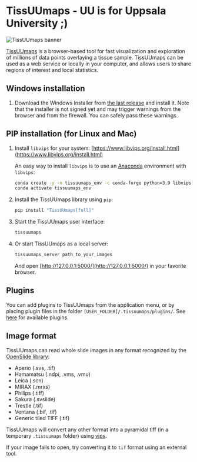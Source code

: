 # TissUUmaps - UU is for Uppsala University ;)

![TissUUmaps banner](https://github.com/TissUUmaps/TissUUmapsCore/blob/master/misc/design/logo-github-2443-473.png)

[TissUUmaps](https://tissuumaps.github.io/) is a browser-based tool for fast visualization and exploration of millions of data points overlaying a tissue sample. TissUUmaps can be used as a web service or locally in your computer, and allows users to share regions of interest and local statistics.

## Windows installation

1. Download the Windows Installer from [the last release](https://github.com/TissUUmaps/TissUUmaps/releases/latest) and install it. Note that the installer is not signed yet and may trigger warnings from the browser and from the firewall. You can safely pass these warnings.

## PIP installation (for Linux and Mac)

1. Install `libvips` for your system: [https://www.libvips.org/install.html](https://www.libvips.org/install.html)

    An easy way to install `libvips` is to use an [Anaconda](https://docs.anaconda.com/anaconda/install/index.html) environment with `libvips`:
    ```bash
    conda create -y -n tissuumaps_env -c conda-forge python=3.9 libvips
    conda activate tissuumaps_env
    ```

1. Install the TissUUmaps library using `pip`:
    ```bash
    pip install "TissUUmaps[full]"
    ```

1. Start the TissUUmaps user interface:
    ```bash
    tissuumaps
    ```

1. Or start TissUUmaps as a local server:
    ```bash
    tissuumaps_server path_to_your_images
    ```
    And open [http://127.0.0.1:5000/](http://127.0.0.1:5000/) in your favorite browser.

## Plugins
You can add plugins to TissUUmaps from the application menu, or by placing plugin files in the folder `[USER_FOLDER]/.tissuumaps/plugins/`. See [here](https://tissuumaps.github.io/TissUUmaps/plugins/) for available plugins. 


## Image format
TissUUmaps can read whole slide images in any format recognized by the [OpenSlide library](https://openslide.org/api/python/#openslide-python):
 * Aperio (.svs, .tif)
 * Hamamatsu (.ndpi, .vms, .vmu)
 * Leica (.scn)
 * MIRAX (.mrxs)
 * Philips (.tiff)
 * Sakura (.svslide)
 * Trestle (.tif)
 * Ventana (.bif, .tif)
 * Generic tiled TIFF (.tif)

TissUUmaps will convert any other format into a pyramidal tiff (in a temporary `.tissuumaps` folder) using [vips](https://github.com/libvips/libvips).

If your image fails to open, try converting it to `tif` format using an external tool.
